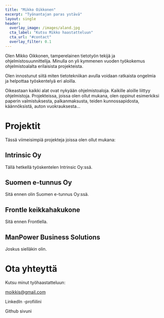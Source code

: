 ```yaml
---
title: "Mikko Oikkonen"
excerpt: "Työnantajan paras ystävä"
layout: single
header:
  overlay_image: /images/aland.jpg
  cta_label: "Kutsu Mikko haastatteluun"
  cta_url: "#contact"
  overlay_filter: 0.1
---
```


Olen Mikko Oikkonen, tamperelainen tietotyön tekijä ja ohjelmistosuunnittelija. Minulla on yli kymmenen vuoden työkokemus ohjelmistoalalta erilaisista projekteista.

Olen innostunut siitä miten tietotekniikan avulla voidaan ratkaista ongelmia ja helpottaa työskentelyä eri aloilla.

Oikeastaan kaikki alat ovat nykyään ohjelmistoaloja. Kaikille aloille liittyy ohjelmistoja. Projekteissa, joissa olen ollut mukana, olen oppinut esimerkiksi paperin valmistuksesta, palkanmaksusta, teiden kunnossapidosta, käännöksistä, auton vuokrauksesta…

# Projektit

Tässä viimeisimpiä projekteja joissa olen ollut mukana:


## Intrinsic Oy

Tällä hetkellä työskentelen Intrinsic Oy:ssä.

## Suomen e-tunnus Oy

Sitä ennen olin Suomen e-tunnus Oy:ssä.

## Frontle keikkahakukone

Sitä ennen Frontlella.

## ManPower Business Solutions

Joskus sielläkin olin.


<div id="contact"></div>

# Ota yhteyttä

Kutsu minut työhaastatteluun:

moikkis@gmail.com


LinkedIn -profiilini

Github sivuni

